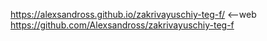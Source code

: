 https://alexsandross.github.io/zakrivayuschiy-teg-f/ <--web
https://github.com/Alexsandross/zakrivayuschiy-teg-f
